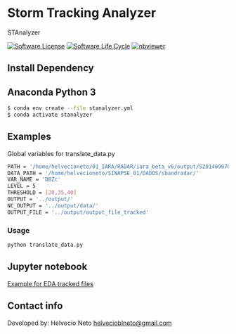 # Storm Tracking Analyzer
STAnalyzer

<!-- badges: start -->

[![Software License](https://img.shields.io/badge/license-MIT-green)](https://github.com/helvecioneto/stanalyzer/blob/master/LICENSE)
[![Software Life Cycle](https://img.shields.io/badge/lifecycle-maturing-blue.svg)](https://www.tidyverse.org/lifecycle/#maturing)
[![nbviewer](https://raw.githubusercontent.com/jupyter/design/master/logos/Badges/nbviewer_badge.svg)](https://nbviewer.jupyter.org/github/helvecioneto/stanalyzer/blob/main/docs/Example.ipynb)

<!-- badges: end -->

## Install Dependency
## Anaconda Python 3

```bash
$ conda env create --file stanalyzer.yml
$ conda activate stanalyzer
```

## Examples
Global variables for translate_data.py
```bash
PATH = '/home/helvecioneto/01_IARA/RADAR/iara_beta_v6/output/S201409070000_E201409100000_VDBZc_T20_L5_SPLTTrue_MERGTrue_TCORTrue_PCORFalse.zip'
DATA_PATH = '/home/helvecioneto/SINAPSE_01/DADOS/sbandradar/'
VAR_NAME = 'DBZc'
LEVEL = 5
THRESHOLD = [20,35,40]
OUTPUT = '../output/'
NC_OUTPUT = '../output/data/'
OUTPUT_FILE = '../output/output_file_tracked'
```
### Usage
```python
python translate_data.py
```

## Jupyter notebook

<a href="https://nbviewer.jupyter.org/github/helvecioneto/stanalyzer/blob/main/docs/Example.ipynb" target="_blank">Example for EDA tracked files</a>

## Contact info
Developed by: Helvecio Neto <helvecioblneto@gmail.com>
